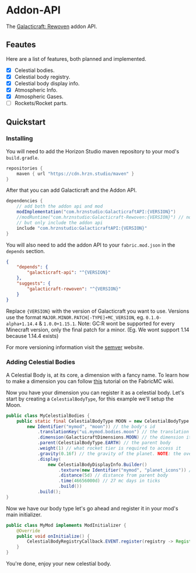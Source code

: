 # Addon-API
The [Galacticraft: Rewoven](https://github.com/StellarHorizons/Galacticraft-Rewoven) addon API.

## Feautes
Here are a list of features, both planned and implemented.

* [x] Celestial bodies.
* [x] Celestial body registry.
* [x] Celestial body display info.
* [x] Atmospheric Info.
* [x] Atmospheric Gases.
* [ ] Rockets/Rocket parts.

## Quickstart

### Installing
You will need to add the Horizon Studio maven repository to your mod's `build.gradle`.

```gradle
repositories {
    maven { url "https://cdn.hrzn.studio/maven" }
}
```

After that you can add Galacticraft and the Addon API.

```gradle
dependencies {
    // add both the addon api and mod
    modImplementation("com.hrznstudio:GalacticraftAPI:{VERSION}")
    //modRuntime("com.hrznstudio:Galacticraft-Rewoven:{VERSION}") // not up yet
    // but only include the addon api 
    include "com.hrznstudio:GalacticraftAPI:{VERSION}"
}
```

You will also need to add the addon API to your `fabric.mod.json` in the `depends` section.
```json
{
    "depends": {
        "galacticraft-api": "^{VERSION}"
    },
    "suggests": {
        "galacticraft-rewoven": "^{VERSION}"
    }
}
```

Replace `{VERSION}` with the version of Galacticraft you want to use. Versions use the format `MAJOR.MINOR.PATCH[-TYPE]+MC_VERSION`, eg. `0.1.0-alpha+1.14.4` & `1.0.0+1.15.1`. Note: GC:R wont be supported for every Minecraft version, only the final patch for a minor. (Eg. We wont support 1.14 because 1.14.4 exists)

For more versioning information visit the [semver](https://semver.org/) website.

### Adding Celestial Bodies
A Celestial Body is, at its core, a dimension with a fancy name. To learn how to make a dimension you can follow [this](https://fabricmc.net/wiki/tutorial:dimension) tutorial on the FabricMC wiki.

Now you have your dimension you can register it as a celestial body. Let's start by creating a `CelestialBodyType`, for this example we'll setup the Moon.

```java
public class MyCelestialBodies {
    public static final CelestialBodyType MOON = new CelestialBodyType.Builder(
        new Identifier("mymod", "moon")) // the body's id
            .translationKey("ui.mymod.bodies.moon") // the translation key for its name
            .dimension(GalacticraftDimensions.MOON) // the dimension its linked to
            .parent(CelestialBodyType.EARTH) // the parent body
            .weight(1) // what rocket tier is required to access it
            .gravity(0.16f) // the gravity of the planet. NOTE: the overworld is 1.0f.
            .display(
                new CelestialBodyDisplayInfo.Builder()
                    .texture(new Identifier("mymod", "planet_icons")) // icon identifier
                    .distance(5d) // distance from parent body
                    .time(46656000d) // 27 mc days in ticks
                    .build())
            .build();
}
```
Now we have our body type let's go ahead and register it in your mod's main initializer.
```java
public class MyMod implements ModInitializer {
    @Override
    public void onInitialize() {
        CelestialBodyRegistryCallback.EVENT.register(registry -> Registry.register(registry, MyCelestialBodies.MOON.getId(), MyCelestialBodies.MOON));
    }
}
```
You're done, enjoy your new celestial body.